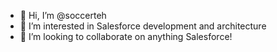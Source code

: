 - 👋 Hi, I’m @soccerteh
- 👀 I’m interested in Salesforce development and architecture
- 💞️ I’m looking to collaborate on anything Salesforce!

<!---
soccerteh/soccerteh is a ✨ special ✨ repository because its `README.md` (this file) appears on your GitHub profile.
You can click the Preview link to take a look at your changes.
--->
